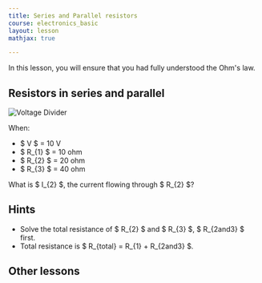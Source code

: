 ```yaml
---
title: Series and Parallel resistors
course: electronics_basic
layout: lesson
mathjax: true

---
```


In this lesson, you will ensure that you had fully understood the Ohm's law.

## Resistors in series and parallel

<img src="../series-and-parallel-resisters.svg" class="mx-auto w-50 img-fluid d-block" alt="Voltage Divider">

When:

* $ V $ = 10 V
* $ R_{1} $ = 10 ohm
* $ R_{2} $ = 20 ohm
* $ R_{3} $ = 40 ohm

What is $ I_{2} $, the current  flowing through $ R_{2} $?

## Hints

* Solve the total resistance of $ R_{2} $ and $ R_{3} $, $ R_{2and3} $ first.
* Total resistance is $ R_{total} = R_{1} + R_{2and3} $.

## Other lessons
